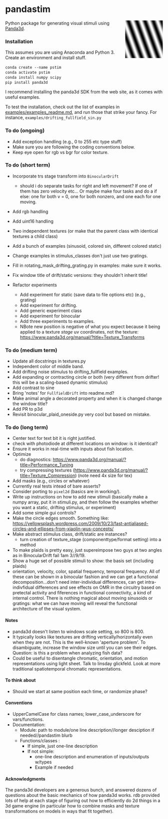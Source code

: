 # pandastim
<img align = "right" width = "120" src=".\images\omr_sin_example.png ">

Python package for generating visual stimuli using [Panda3d](https://www.panda3d.org/).

### Installation
This assumes you are using Anaconda and Python 3. Create an environment and install stuff.

    conda create --name pstim
    conda activate pstim
    conda install numpy scipy
    pip install panda3d

I recommend installing the panda3d SDK from the web site, as it comes with useful examples.

To test the installation, check out the list of examples in [examples/examples_readme.md](examples/examples_readme.md), and run those that strike your fancy. For instance, `examples/drifting_fullfield_sin.py`

### To do (ongoing)
- Add exception handling (e.g., 0 to 255 etc type stuff)
- Make sure you are following the coding conventions below.
- Keep eye open for rgb vs bgr for color texture.

### To do (short term)
- Incorporate trs stage transform into `BinocularDrift`
  - should i do separate tasks for right and left movement? If one of them has zero velocity etc... Or maybe make four tasks and do a if else: one for both v = 0, one for both nonzero, and one each for one moving.

- Add rgb handling
- Add uint16 handling
- Two independent textures (or make that the parent class with identical textures a child class)
- Add a bunch of examples (sinusoid, colored sin, different colored static)
- Change examples in stimulus_classes don't just use two gratings.
- Fill in rotating_mask_drifting_grating.py in examples: make sure it works.
- Fix window title of drift/static versions: they shouldn't inherit title!
- Refactor experiments
  - Add experiment for static (save data to file options etc) (e.g., grating)
  - Add experiment for drifting.
  - Add generic experiment class
  - Add experiment for binocular
  - Add three experiments to examples.
  - NBote new position is negative of what you expect because it being applied
  to a texture *stage* uv coordinates, not the texture: https://www.panda3d.org/manual/?title=Texture_Transforms

### To do (medium term)
- Update all docstrings in textures.py
- Independent color of middle band.
- Add drifting noise stimulus to drifting_fullfield examples.
- Add expanding or contracting circle or both (very different from drifter! this will be a scaling-based dynamic stimulus)
- Add contrast to sine
- Bring 'notes' for `FullfieldDrift` into readme.md?
- Make animal angle a decorated property and when it is changed change the window title?
- Add PR to p3d
- Revisit binocular_plaid_oneside.py very cool but based on mistake.
### To do (long term)
- Center text for text bit it is right justified.
- check with photodiode at different locations on window: is it identical?
- Ensure it works in real-time with inputs about fish location.
- Optimize
  - do diagnostics: https://www.panda3d.org/manual/?title=Performance_Tuning
  - try compressing textures (https://www.panda3d.org/manual/?title=Texture_Compression) (note need 4x size for tex)
- Add masks (e.g., circles or whatever)
- Currently real tests intead of bare asserts?
- Consider porting to `pixel2d` (basics are in working/).
- Write up instructions on how to add new stimuli (basically make a numpy array, put it in stimuli.py, and then follow the examples whether you want a static, drifting stimulus, or experiment)
- Add some simple gui controls?
- Make the circle edges smooth. Something like: https://yellowsplash.wordpress.com/2009/10/23/fast-antialiased-circles-and-ellipses-from-xiaolin-wus-concepts/
- Make abstract stimulus class, drift/static are instances?
  - turn creation of texture_stage (componenttype/format setting) into a method
- To make plaids is pretty easy, just supereimpose two guys at two angles as in BinocularDrift fail 1am 3//9/19.
- Show a huge set of possible stimuli to show: the basis set (including plaids)
- orientation, velocity, color, spatial frequency, temporal frequency. All of these can be shown in a binocular fashion and we can get a functional decomposition...don't need inter-individual differences, can get intra-indivfidual differences and see effects on OMR in the circuitry based on pretectal activity and fiferences in functional connectivity, a kind of internal control.  There is nothing magical about moving sinusoids or gratings: what we can have moving will reveal the functional architecture of the visual system.

#### Notes
- panda3d doesn't listen to windows scale setting, so 800 is 800.
- It typically looks like textures are drifting vertically/horizontally even when they are not. This is the well-known 'aperture problem'. To disambiguate, increase the window size until you can see their edges. Question: is this a problem when analyzing fish data?
- Could be useful to disentangle chromatic, orientation, and motion representations using light sheet. Talk to linsday glickfeld. Look at more traditional spatiotemporal chromatic representations.

#### To think about
- Should we start at same position each time, or randomize phase?

#### Conventions
- UpperCamelCase for class names; lower_case_underscore for vars/functions.
- Documentation:
  - Module: path to module/one line description//longer desciption if needed//pandastim blurb
  - Functions/classes :
    - If simple, just one-line description
    - If not simple:
      - one-line description and enumeration of inputs/outputs w/types
      - Example if needed

#### Acknowledgments
The panda3d developers are a generous bunch, and answered dozens of questions about the basic mechanics of how panda3d works. rdb provided lots of help at each stage of figuring out how to  efficiently do 2d things in a 3d game engine (in particular how to combine masks and texture transformations on models in ways that fit together).

